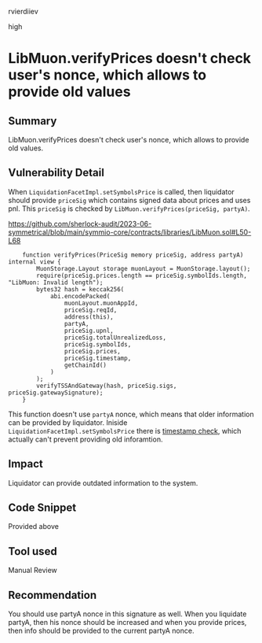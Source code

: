 rvierdiiev

high

# LibMuon.verifyPrices doesn't check user's nonce, which allows to provide old values

## Summary
LibMuon.verifyPrices doesn't check user's nonce, which allows to provide old values.
## Vulnerability Detail
When `LiquidationFacetImpl.setSymbolsPrice` is called, then liquidator should provide `priceSig` which contains signed data about prices and uses pnl.
This `priceSig` is checked by `LibMuon.verifyPrices(priceSig, partyA)`.

https://github.com/sherlock-audit/2023-06-symmetrical/blob/main/symmio-core/contracts/libraries/LibMuon.sol#L50-L68
```solidity
    function verifyPrices(PriceSig memory priceSig, address partyA) internal view {
        MuonStorage.Layout storage muonLayout = MuonStorage.layout();
        require(priceSig.prices.length == priceSig.symbolIds.length, "LibMuon: Invalid length");
        bytes32 hash = keccak256(
            abi.encodePacked(
                muonLayout.muonAppId,
                priceSig.reqId,
                address(this),
                partyA,
                priceSig.upnl,
                priceSig.totalUnrealizedLoss,
                priceSig.symbolIds,
                priceSig.prices,
                priceSig.timestamp,
                getChainId()
            )
        );
        verifyTSSAndGateway(hash, priceSig.sigs, priceSig.gatewaySignature);
    }
```
This function doesn't use `partyA` nonce, which means that older information can be provided by liquidator.
Iniside `LiquidationFacetImpl.setSymbolsPrice` there is [timestamp check](https://github.com/sherlock-audit/2023-06-symmetrical/blob/main/symmio-core/contracts/facets/liquidation/LiquidationFacetImpl.sol#L40C17-L44), which actually can't prevent providing old inforamtion.
## Impact
Liquidator can provide outdated information to the system.
## Code Snippet
Provided above
## Tool used

Manual Review

## Recommendation
You should use partyA nonce in this signature as well. When you liquidate partyA, then his nonce should be increased and when you provide prices, then info should be provided to the current partyA nonce.